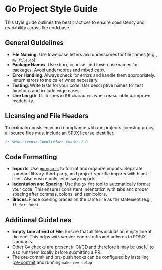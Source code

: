 # Go Project Style Guide

This style guide outlines the best practices to ensure consistency and readability across the codebase.

## General Guidelines

- **File Naming**: Use lowercase letters and underscores for file names (e.g., `my_file.go`).
- **Package Names**: Use short, concise, and lowercase names for packages. Avoid underscores and mixed caps.
- **Error Handling**: Always check for errors and handle them appropriately. Return errors to the caller when necessary.
- **Testing**: Write tests for your code. Use descriptive names for test functions and include edge cases.
- **Line Length**: Limit lines to 99 characters when reasonable to improve readability.

## Licensing and File Headers

To maintain consistency and compliance with the project’s licensing policy, all source files must include an SPDX license identifier.

```go
// SPDX-License-Identifier: Apache-2.0
```

## Code Formatting

- **Imports**: Use [`goimports`](https://pkg.go.dev/golang.org/x/tools/cmd/goimports) to format and organize imports. Separate standard library, third-party, and project-specific imports with blank lines. Also ensure only necessary imports.
- **Indentation and Spacing**: Use the [`go fmt`](https://go.dev/blog/gofmt) tool to automatically format your code. This ensures consistent indentation with tabs and proper spacing after commas, colons, and semicolons.
- **Braces**: Place opening braces on the same line as the statement (e.g., `if`, `for`, `func`).

## Additional Guidelines

- **Empty Line at End of File**: Ensure that all files include an empty line at the end. This helps with version control diffs and adheres to POSIX standards.
- Other [Go checks](https://github.com/complytime/complytime/blob/main/.golangci.yml) are present in CI/CD and therefore it may be useful to also run them locally before submitting a PR.
- The pre-commit and pre-push hooks can be configured by installing [pre-commit](https://pre-commit.com/) and running `make dev-setup`
